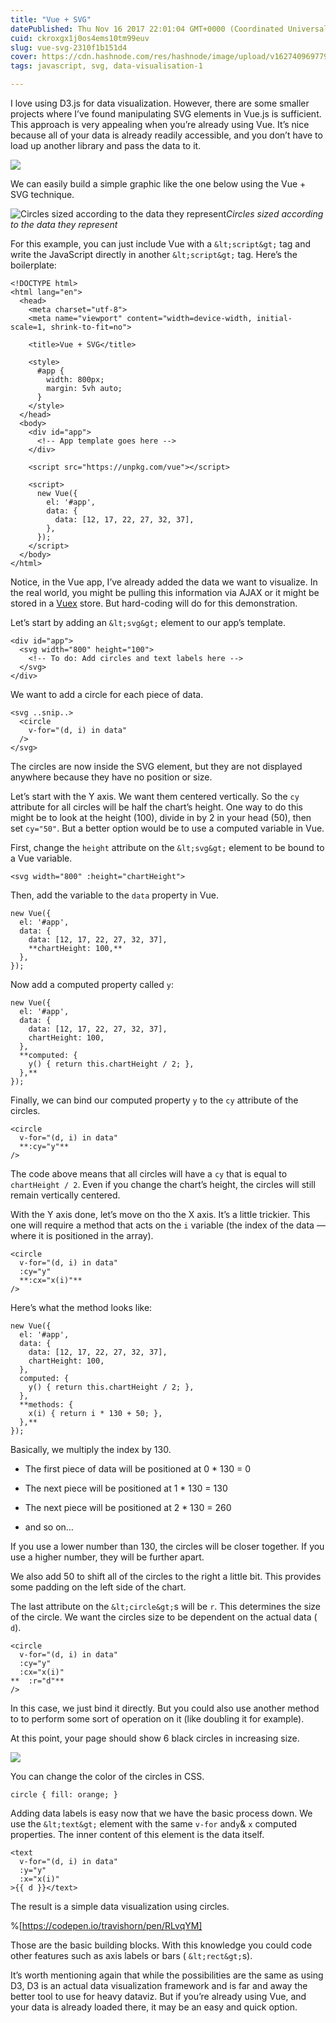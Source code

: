 ```yaml
---
title: "Vue + SVG"
datePublished: Thu Nov 16 2017 22:01:04 GMT+0000 (Coordinated Universal Time)
cuid: ckroxgx1j0os4ems10tm99euv
slug: vue-svg-2310f1b151d4
cover: https://cdn.hashnode.com/res/hashnode/image/upload/v1627409697796/tbfBSQYKF.jpeg
tags: javascript, svg, data-visualisation-1

---
```



I love using D3.js for data visualization. However, there are some smaller projects where I’ve found manipulating SVG elements in Vue.js is sufficient. This approach is very appealing when you’re already using Vue. It’s nice because all of your data is already readily accessible, and you don’t have to load up another library and pass the data to it.

![](https://cdn.hashnode.com/res/hashnode/image/upload/v1627409692994/9lWyd6rgP.jpeg)

We can easily build a simple graphic like the one below using the Vue + SVG technique.

![Circles sized according to the data they represent](https://cdn.hashnode.com/res/hashnode/image/upload/v1627409694983/wVrwwnHNI.png)*Circles sized according to the data they represent*

For this example, you can just include Vue with a `&lt;script&gt;` tag and write the JavaScript directly in another `&lt;script&gt;` tag. Here’s the boilerplate:

```
<!DOCTYPE html>
<html lang="en">
  <head>
    <meta charset="utf-8">
    <meta name="viewport" content="width=device-width, initial-scale=1, shrink-to-fit=no">

    <title>Vue + SVG</title>

    <style>
      #app {
        width: 800px;
        margin: 5vh auto;
      }
    </style>
  </head>
  <body>
    <div id="app">
      <!-- App template goes here -->
    </div>

    <script src="https://unpkg.com/vue"></script>

    <script>
      new Vue({
        el: '#app',
        data: {
          data: [12, 17, 22, 27, 32, 37],
        },
      });
    </script>
  </body>
</html>
```


Notice, in the Vue app, I’ve already added the data we want to visualize. In the real world, you might be pulling this information via AJAX or it might be stored in a [Vuex](https://vuex.vuejs.org/en/) store. But hard-coding will do for this demonstration.

Let’s start by adding an `&lt;svg&gt;` element to our app’s template.

```
<div id="app">
  <svg width="800" height="100">
    <!-- To do: Add circles and text labels here -->
  </svg>
</div>
```


We want to add a circle for each piece of data.

```
<svg ..snip..>
  <circle
    v-for="(d, i) in data"
  />
</svg>
```


The circles are now inside the SVG element, but they are not displayed anywhere because they have no position or size.

Let’s start with the Y axis. We want them centered vertically. So the `cy` attribute for all circles will be half the chart’s height. One way to do this might be to look at the height (100), divide in by 2 in your head (50), then set `cy="50"`. But a better option would be to use a computed variable in Vue.

First, change the `height` attribute on the `&lt;svg&gt;` element to be bound to a Vue variable.

```
<svg width="800" :height="chartHeight">
```


Then, add the variable to the `data` property in Vue.

```
new Vue({
  el: '#app',
  data: {
    data: [12, 17, 22, 27, 32, 37],
    **chartHeight: 100,**
  },
});
```


Now add a computed property called `y`:

```
new Vue({
  el: '#app',
  data: {
    data: [12, 17, 22, 27, 32, 37],
    chartHeight: 100,
  },
  **computed: {
    y() { return this.chartHeight / 2; },
  },**
});
```


Finally, we can bind our computed property `y` to the `cy` attribute of the circles.

```
<circle
  v-for="(d, i) in data"
  **:cy="y"**
/>
```


The code above means that all circles will have a `cy` that is equal to `chartHeight / 2`. Even if you change the chart’s height, the circles will still remain vertically centered.

With the Y axis done, let’s move on tho the X axis. It’s a little trickier. This one will require a method that acts on the `i` variable (the index of the data — where it is positioned in the array).

```
<circle
  v-for="(d, i) in data"
  :cy="y"
  **:cx="x(i)"**
/>
```


Here’s what the method looks like:

```
new Vue({
  el: '#app',
  data: {
    data: [12, 17, 22, 27, 32, 37],
    chartHeight: 100,
  },
  computed: {
    y() { return this.chartHeight / 2; },
  },
  **methods: {
    x(i) { return i * 130 + 50; },
  },**
});
```


Basically, we multiply the index by 130.

* The first piece of data will be positioned at 0 * 130 = 0

* The next piece will be positioned at 1 * 130 = 130

* The next piece will be positioned at 2 * 130 = 260

* and so on…

If you use a lower number than 130, the circles will be closer together. If you use a higher number, they will be further apart.

We also add 50 to shift all of the circles to the right a little bit. This provides some padding on the left side of the chart.

The last attribute on the `&lt;circle&gt;`s will be `r`. This determines the size of the circle. We want the circles size to be dependent on the actual data ( `d`).

```
<circle
  v-for="(d, i) in data"
  :cy="y"
  :cx="x(i)"
**  :r="d"**
/>
```


In this case, we just bind it directly. But you could also use another method to to perform some sort of operation on it (like doubling it for example).

At this point, your page should show 6 black circles in increasing size.

![](https://cdn.hashnode.com/res/hashnode/image/upload/v1627409696365/2z7zYN_9_.png)

You can change the color of the circles in CSS.

```
circle { fill: orange; }
```


Adding data labels is easy now that we have the basic process down. We use the `&lt;text&gt;` element with the same `v-for` and`y`& `x` computed properties. The inner content of this element is the data itself.

```
<text
  v-for="(d, i) in data"
  :y="y"
  :x="x(i)"
>{{ d }}</text>
```


The result is a simple data visualization using circles.

%[https://codepen.io/travishorn/pen/RLvqYM]

Those are the basic building blocks. With this knowledge you could code other features such as axis labels or bars ( `&lt;rect&gt;`s).

It’s worth mentioning again that while the possibilities are the same as using D3, D3 is an actual data visualization framework and is far and away the better tool to use for heavy dataviz. But if you’re already using Vue, and your data is already loaded there, it may be an easy and quick option.